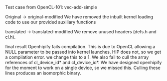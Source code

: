 Test case from OpenCL-101: vec-add-simple

Original -> original-modified
We have removed the inbuilt kernel loading code to use our provided auxiliary functions

translated -> translated-modified
We remove unused headers (defs.h and cl.h).

final result
Openhipify fails compilation. This is due to OpenCL allowing a NULL parameter to be passed into kernel launches. HIP
does not, so we get a compilation error. we change this to a 1. We also fail to cull the
array references of cl_device_id* and cl_device_id*. We have designed openhipify for the 
moment to work on a single device, so we missed this. Culling these lines produces an
isomorphic binary.